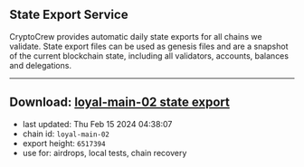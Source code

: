 ## State Export Service
CryptoCrew provides automatic daily state exports for all chains we validate. State export files can be used as genesis files and are a snapshot of the current blockchain state, including all validators, accounts, balances and delegations.

---
**Download: [loyal-main-02 state export](https://dl-eu2.ccvalidators.com/SERVICE/loyal/loyal-main-02_export_6517394.json)**
---

- last updated: Thu Feb 15 2024 04:38:07
- chain id: `loyal-main-02`
- export height: `6517394`
- use for: airdrops, local tests, chain recovery

